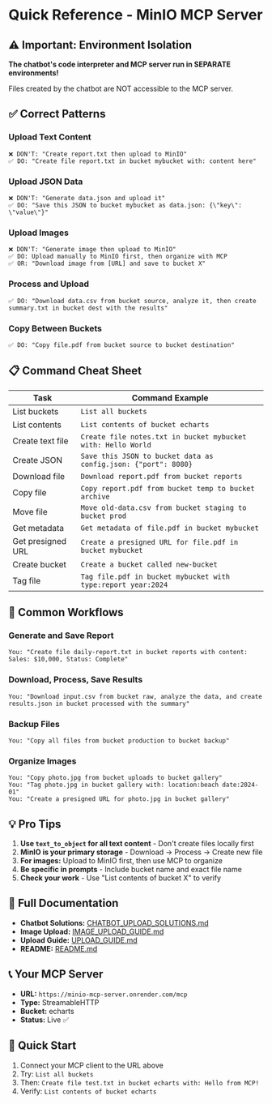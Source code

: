 # Quick Reference - MinIO MCP Server

## ⚠️ Important: Environment Isolation

**The chatbot's code interpreter and MCP server run in SEPARATE environments!**

Files created by the chatbot are NOT accessible to the MCP server.

## ✅ Correct Patterns

### Upload Text Content
```
❌ DON'T: "Create report.txt then upload to MinIO"
✅ DO: "Create file report.txt in bucket mybucket with: content here"
```

### Upload JSON Data
```
❌ DON'T: "Generate data.json and upload it"
✅ DO: "Save this JSON to bucket mybucket as data.json: {\"key\": \"value\"}"
```

### Upload Images
```
❌ DON'T: "Generate image then upload to MinIO"
✅ DO: Upload manually to MinIO first, then organize with MCP
✅ OR: "Download image from [URL] and save to bucket X"
```

### Process and Upload
```
✅ DO: "Download data.csv from bucket source, analyze it, then create summary.txt in bucket dest with the results"
```

### Copy Between Buckets
```
✅ DO: "Copy file.pdf from bucket source to bucket destination"
```

## 📋 Command Cheat Sheet

| Task | Command Example |
|------|------------------|
| List buckets | `List all buckets` |
| List contents | `List contents of bucket echarts` |
| Create text file | `Create file notes.txt in bucket mybucket with: Hello World` |
| Create JSON | `Save this JSON to bucket data as config.json: {"port": 8080}` |
| Download file | `Download report.pdf from bucket reports` |
| Copy file | `Copy report.pdf from bucket temp to bucket archive` |
| Move file | `Move old-data.csv from bucket staging to bucket prod` |
| Get metadata | `Get metadata of file.pdf in bucket mybucket` |
| Get presigned URL | `Create a presigned URL for file.pdf in bucket mybucket` |
| Create bucket | `Create a bucket called new-bucket` |
| Tag file | `Tag file.pdf in bucket mybucket with type:report year:2024` |

## 🎯 Common Workflows

### Generate and Save Report
```
You: "Create file daily-report.txt in bucket reports with content: Sales: $10,000, Status: Complete"
```

### Download, Process, Save Results
```
You: "Download input.csv from bucket raw, analyze the data, and create results.json in bucket processed with the summary"
```

### Backup Files
```
You: "Copy all files from bucket production to bucket backup"
```

### Organize Images
```
You: "Copy photo.jpg from bucket uploads to bucket gallery"
You: "Tag photo.jpg in bucket gallery with: location:beach date:2024-01"
You: "Create a presigned URL for photo.jpg in bucket gallery"
```

## 💡 Pro Tips

1. **Use `text_to_object` for all text content** - Don't create files locally first
2. **MinIO is your primary storage** - Download → Process → Create new file
3. **For images:** Upload to MinIO first, then use MCP to organize
4. **Be specific in prompts** - Include bucket name and exact file name
5. **Check your work** - Use "List contents of bucket X" to verify

## 🔗 Full Documentation

- **Chatbot Solutions:** [CHATBOT_UPLOAD_SOLUTIONS.md](./CHATBOT_UPLOAD_SOLUTIONS.md)
- **Image Upload:** [IMAGE_UPLOAD_GUIDE.md](./IMAGE_UPLOAD_GUIDE.md)
- **Upload Guide:** [UPLOAD_GUIDE.md](./UPLOAD_GUIDE.md)
- **README:** [README.md](./README.md)

## 📞 Your MCP Server

- **URL:** `https://minio-mcp-server.onrender.com/mcp`
- **Type:** StreamableHTTP
- **Bucket:** echarts
- **Status:** Live ✅

## 🚀 Quick Start

1. Connect your MCP client to the URL above
2. Try: `List all buckets`
3. Then: `Create file test.txt in bucket echarts with: Hello from MCP!`
4. Verify: `List contents of bucket echarts`

